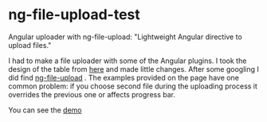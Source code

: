 # ng-file-upload-test
Angular uploader with ng-file-upload: "Lightweight Angular directive to upload files."

I had to make a file uploader with some of the Angular plugins. I took the design of the table from [here](http://www.bootply.com/JnOYtO9xzn) and made little changes. After some googling I did find [ng-file-upload](https://github.com/danialfarid/ng-file-upload) . The examples provided on the page have one common problem: if you choose second file during the uploading process it overrides the previous one or affects progress bar.

You can see the [demo](https://jsfiddle.net/Georgy/58oL5g4c/1/)

